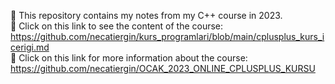 :pushpin: This repository contains my notes from my C++ course in 2023. <br>
:link: Click on this link to see the content of the course: https://github.com/necatiergin/kurs_programlari/blob/main/cplusplus_kurs_icerigi.md <br>
:link: Click on this link for more information about the course: https://github.com/necatiergin/OCAK_2023_ONLINE_CPLUSPLUS_KURSU <br>
